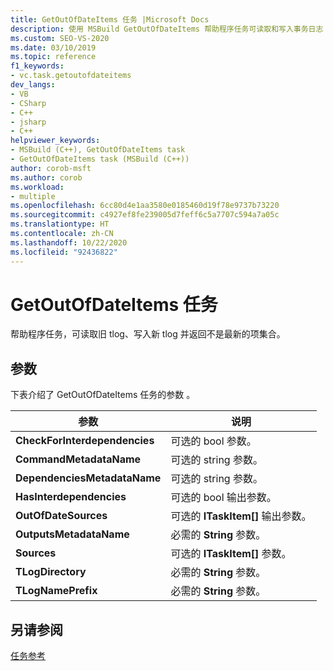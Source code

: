 ```yaml
---
title: GetOutOfDateItems 任务 |Microsoft Docs
description: 使用 MSBuild GetOutOfDateItems 帮助程序任务可读取和写入事务日志 (TLOG)，并返回不是最新的项集合。
ms.custom: SEO-VS-2020
ms.date: 03/10/2019
ms.topic: reference
f1_keywords:
- vc.task.getoutofdateitems
dev_langs:
- VB
- CSharp
- C++
- jsharp
- C++
helpviewer_keywords:
- MSBuild (C++), GetOutOfDateItems task
- GetOutOfDateItems task (MSBuild (C++))
author: corob-msft
ms.author: corob
ms.workload:
- multiple
ms.openlocfilehash: 6cc80d4e1aa3580e0185460d19f78e9737b73220
ms.sourcegitcommit: c4927ef8fe239005d7feff6c5a7707c594a7a05c
ms.translationtype: HT
ms.contentlocale: zh-CN
ms.lasthandoff: 10/22/2020
ms.locfileid: "92436822"
---
```

# <a name="getoutofdateitems-task"></a>GetOutOfDateItems 任务

帮助程序任务，可读取旧 tlog、写入新 tlog 并返回不是最新的项集合。

## <a name="parameters"></a>参数

下表介绍了 GetOutOfDateItems 任务的参数  。

|参数|说明|
|---------------|-----------------|
|**CheckForInterdependencies**|可选的 bool  参数。|
|**CommandMetadataName**|可选的 string  参数。|
|**DependenciesMetadataName**|可选的 string  参数。|
|**HasInterdependencies**|可选的 bool  输出参数。|
|**OutOfDateSources**|可选的 **ITaskItem[]** 输出参数。|
|**OutputsMetadataName**|必需的 **String** 参数。|
|**Sources**|可选的 **ITaskItem[]** 参数。|
|**TLogDirectory**|必需的 **String** 参数。|
|**TLogNamePrefix**|必需的 **String** 参数。|

## <a name="see-also"></a>另请参阅

[任务参考](../msbuild/msbuild-task-reference.md)